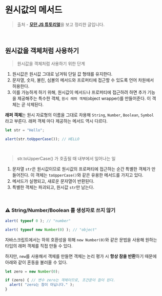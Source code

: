 # 원시값의 메서드



> 출처 - [**모던 JS 튜토리얼**](https://ko.javascript.info/)을 보고 정리한 글입니다.



<br>



## 원시값을 객체처럼 사용하기

> 원시값을 객체처럼 사용하기 위한 단계

1. 원시값은 원시값 그대로 남겨둬 단일 값 형태를 유지한다.
2. 문자열, 숫자, 불린, 심볼의 메서드와 프로퍼티에 접근할 수 있도록 언어 차원에서 허용한다.
3. 이를 가능하게 하기 위해, 원시값이 메서드나 프로퍼티에 접근하려 하면 추가 기능을 제공해주는 특수한 객체, `원시 래퍼 객체`(object wrapper)를 만들어준다. 이 객체는 곧 삭제된다.



**래퍼 객체**는 원시 자료형의 이름을 그대로 차용해 `String`, `Number`, `Boolean`, `Symbol `라고 부른다. 래퍼 객체 마다 제공하는 메서드 역시 다르다.

```javascript
let str = "Hello";

alert(str.toUpperCase()); // HELLO
```

<br>

> str.toUpperCase() 가 호출될 때 내부에서 일어나는 일

1. 문자열 `str`은 원시값이므로 원시값의 프로퍼티에 접근하는 순간 특별한 객체가 만들어진다.
   이 객체는 `toUpperCase()`와 같은 유용한 메서드를 가지고 있다.
2. 메서드가 실행되고, 새로운 문자열이 반환된다.
3. 특별한 객체는 파괴되고, 원시값 `str`만 남는다.

<br>

### ⚠️ String/Number/Boolean 를 생성자로 쓰지 않기

```javascript
alert( typeof 0 ); // "number"

alert( typeof new Number(0) ); // "object"
```

자바스크립트에서는 하위 호환성을 위해 `new Number(0)`와 같은 문법을 사용해 원하는 타입의 래퍼 객체를 직접 만들 수 있다.

하지만, `new`를 사용해서 객체를 만들면 객체는 논리 평가 시 **항상 참을 반환**하기 때문에 아래와 같이 혼동을 불러올 수 있다.

```javascript
let zero = new Number(0);

if (zero) { // 변수 zero는 객체이므로, 조건문이 참이 된다.
  alert( "zero는 참이 아닙니다." );
}
```

